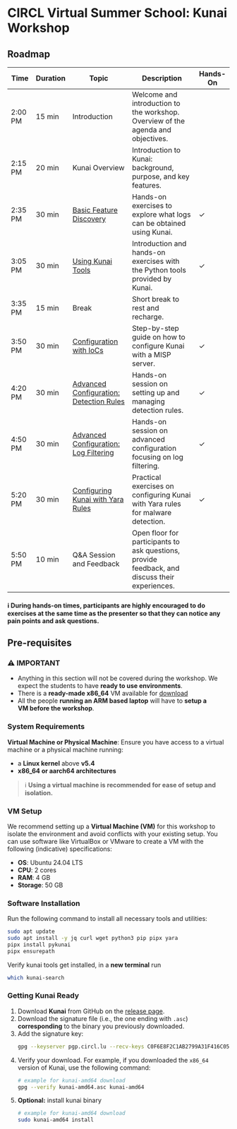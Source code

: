 # CIRCL Virtual Summer School: Kunai Workshop

## Roadmap

| Time | Duration | Topic | Description | Hands-On |
| - | - | - | - | - |
| 2:00 PM | 15 min | Introduction | Welcome and introduction to the workshop. Overview of the agenda and objectives. | |
| 2:15 PM | 20 min | Kunai Overview | Introduction to Kunai: background, purpose, and key features. | |
| 2:35 PM | 30 min | [Basic Feature Discovery](./exercises/basics/README.md) | Hands-on exercises to explore what logs can be obtained using Kunai. | ✓ |
| 3:05 PM | 30 min | [Using Kunai Tools](./exercises/kunai-tools/README.md) | Introduction and hands-on exercises with the Python tools provided by Kunai. | ✓ |
| 3:35 PM | 15 min | Break | Short break to rest and recharge. | |
| 3:50 PM | 30 min | [Configuration with IoCs](./exercises/ioc-config/README.md) | Step-by-step guide on how to configure Kunai with a MISP server. | ✓ |
| 4:20 PM | 30 min | [Advanced Configuration: Detection Rules](./exercises/detection-rules/README.md) | Hands-on session on setting up and managing detection rules. | ✓ |
| 4:50 PM | 30 min | [Advanced Configuration: Log Filtering](./exercises/filtering-rules/README.md) | Hands-on session on advanced configuration focusing on log filtering. | ✓ |
| 5:20 PM | 30 min | [Configuring Kunai with Yara Rules](./exercises/yara-config/README.md) | Practical exercises on configuring Kunai with Yara rules for malware detection. | ✓ |
| 5:50 PM | 10 min | Q&A Session and Feedback | Open floor for participants to ask questions, provide feedback, and discuss their experiences. | |

#### :information_source: During hands-on times, participants are **highly encouraged** to do exercises at the same time as the presenter so that they can notice any pain points and ask questions.

## Pre-requisites

### :warning: **IMPORTANT**
   * Anything in this section will not be covered during the workshop. We expect the students to have **ready to use environments**.
   * There is a **ready-made x86_64** VM available for [download](https://cra.circl.lu/circl-vss-2025/circl-vss-vm.ova)
   * All the people **running an ARM based laptop** will have to **setup a VM before the workshop**.

### System Requirements
**Virtual Machine or Physical Machine**: Ensure you have access to a virtual machine or a physical machine running:
- a **Linux kernel** above **v5.4**
- **x86_64 or aarch64 architectures**
> :information_source: **Using a virtual machine is recommended for ease of setup and isolation.**

### VM Setup
We recommend setting up a **Virtual Machine (VM)** for this workshop to isolate the environment and avoid conflicts with your existing setup. You can use software like VirtualBox or VMware to create a VM with the following (indicative) specifications:
- **OS**: Ubuntu 24.04 LTS
- **CPU**: 2 cores
- **RAM**: 4 GB
- **Storage**: 50 GB

### Software Installation
Run the following command to install all necessary tools and utilities:
```bash
sudo apt update
sudo apt install -y jq curl wget python3 pip pipx yara
pipx install pykunai
pipx ensurepath
```
Verify kunai tools get installed, in a **new terminal** run
```bash
which kunai-search
```

### Getting Kunai Ready
1. Download **Kunai** from GitHub on the [release page](https://github.com/kunai-project/kunai/releases).
2. Download the signature file (i.e., the one ending with `.asc`) **corresponding** to the binary you previously downloaded.
3. Add the signature key:
   ```bash
   gpg --keyserver pgp.circl.lu --recv-keys C0F6E8F2C1AB2799A31F416C0548A778D21D10AD
   ```
4. Verify your download. For example, if you downloaded the `x86_64` version of Kunai, use the following command:
   ```bash
   # example for kunai-amd64 download
   gpg --verify kunai-amd64.asc kunai-amd64
   ```
5. **Optional:** install kunai binary
    ```bash
    # example for kunai-amd64 download
    sudo kunai-amd64 install
    ```
